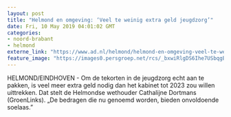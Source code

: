 ```yaml
---
layout: post
title: "Helmond en omgeving: ‘Veel te weinig extra geld jeugdzorg’"
date: Fri, 10 May 2019 04:01:02 GMT
categories: 
- noord-brabant 
- helmond 
externe_link: "https://www.ad.nl/helmond/helmond-en-omgeving-veel-te-weinig-extra-geld-jeugdzorg~a4288af2/"
feature_image: "https://images0.persgroep.net/rcs/_bxwiRlgDS6Ihe7USbqgBR3Ms_o/diocontent/147580753/_fitwidth/400/?appId=21791a8992982cd8da851550a453bd7f&quality=0.7"
---
```


HELMOND/EINDHOVEN - Om de tekorten in de jeugdzorg echt aan te pakken, is veel meer extra geld nodig dan het kabinet tot 2023 zou willen uittrekken. Dat stelt de Helmondse wethouder Cathalijne Dortmans (GroenLinks). „De bedragen die nu genoemd worden, bieden onvoldoende soelaas.”
